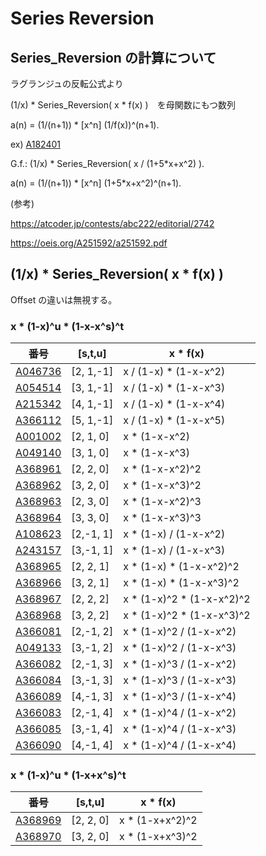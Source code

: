 # Series Reversion

## Series_Reversion の計算について

ラグランジュの反転公式より

(1/x) * Series_Reversion( x * f(x) )　を母関数にもつ数列　

a(n) = (1/(n+1)) * [x^n] (1/f(x))^(n+1).

ex) [A182401](https://oeis.org/A182401)

G.f.: (1/x) * Series_Reversion( x / (1+5*x+x^2) ).

a(n) = (1/(n+1)) * [x^n] (1+5*x+x^2)^(n+1).


(参考)

https://atcoder.jp/contests/abc222/editorial/2742

https://oeis.org/A251592/a251592.pdf


## (1/x) * Series_Reversion( x * f(x) )

Offset の違いは無視する。

### x * (1-x)^u * (1-x-x^s)^t

| 番号 | [s,t,u] | x * f(x) |
|----- | ----- | ----- | 
| [A046736](https://oeis.org/A046736) | [2, 1,-1] | x / (1-x)   * (1-x-x^2)   |
| [A054514](https://oeis.org/A054514) | [3, 1,-1] | x / (1-x)   * (1-x-x^3)   |
| [A215342](https://oeis.org/A215342) | [4, 1,-1] | x / (1-x)   * (1-x-x^4)   |
| [A366112](https://oeis.org/A366112) | [5, 1,-1] | x / (1-x)   * (1-x-x^5)   |
| [A001002](https://oeis.org/A001002) | [2, 1, 0] | x *           (1-x-x^2)   |
| [A049140](https://oeis.org/A049140) | [3, 1, 0] | x *           (1-x-x^3)   |
| [A368961](https://oeis.org/A368961) | [2, 2, 0] | x *           (1-x-x^2)^2 |
| [A368962](https://oeis.org/A368962) | [3, 2, 0] | x *           (1-x-x^3)^2 |
| [A368963](https://oeis.org/A368963) | [2, 3, 0] | x *           (1-x-x^2)^3 |
| [A368964](https://oeis.org/A368964) | [3, 3, 0] | x *           (1-x-x^3)^3 |
| [A108623](https://oeis.org/A108623) | [2,-1, 1] | x * (1-x)   / (1-x-x^2)   |
| [A243157](https://oeis.org/A243157) | [3,-1, 1] | x * (1-x)   / (1-x-x^3)   |
| [A368965](https://oeis.org/A368965) | [2, 2, 1] | x * (1-x)   * (1-x-x^2)^2 |
| [A368966](https://oeis.org/A368966) | [3, 2, 1] | x * (1-x)   * (1-x-x^3)^2 |
| [A368967](https://oeis.org/A368967) | [2, 2, 2] | x * (1-x)^2 * (1-x-x^2)^2 |
| [A368968](https://oeis.org/A368968) | [3, 2, 2] | x * (1-x)^2 * (1-x-x^3)^2 |
| [A366081](https://oeis.org/A366081) | [2,-1, 2] | x * (1-x)^2 / (1-x-x^2)   |
| [A049133](https://oeis.org/A049133) | [3,-1, 2] | x * (1-x)^2 / (1-x-x^3)   |
| [A366082](https://oeis.org/A366082) | [2,-1, 3] | x * (1-x)^3 / (1-x-x^2)   |
| [A366084](https://oeis.org/A366084) | [3,-1, 3] | x * (1-x)^3 / (1-x-x^3)   |
| [A366089](https://oeis.org/A366089) | [4,-1, 3] | x * (1-x)^3 / (1-x-x^4)   |
| [A366083](https://oeis.org/A366083) | [2,-1, 4] | x * (1-x)^4 / (1-x-x^2)   |
| [A366085](https://oeis.org/A366085) | [3,-1, 4] | x * (1-x)^4 / (1-x-x^3)   |
| [A366090](https://oeis.org/A366090) | [4,-1, 4] | x * (1-x)^4 / (1-x-x^4)   |


### x * (1-x)^u * (1-x+x^s)^t

| 番号 | [s,t,u] | x * f(x) |
|----- | ----- | ----- | 
| [A368969](https://oeis.org/A368969) | [2, 2, 0] | x *           (1-x+x^2)^2 |
| [A368970](https://oeis.org/A368970) | [3, 2, 0] | x *           (1-x+x^3)^2 |
